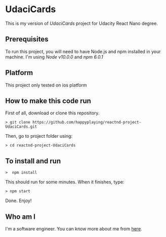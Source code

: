# UdaciCards
This is my version of *UdaciCards* project for Udacity React Nano degree.

## Prerequisites

To run this project, you will need to have Node.js and npm installed in your machine.
I'm using *Node v10.0.0* and *npm 6.0.1*

## Platform

This project only tested on ios platform

## How to make this code run

First of all, download or clone this repository.

```
> git clone https://github.com/happyplaying/reactnd-project-UdaciCards.git
```

Then, go to project folder using:

```
> cd reactnd-project-UdaciCards
```

## To install and run 

```
>  npm install
```

This should run for some minutes. When it finishes, type:

```
> npm start
```

Done. Enjoy!

## Who am I

I'm a software engineer. You can know more about me from [here](https://geekchao.com).